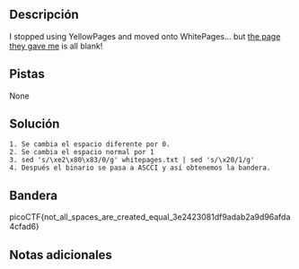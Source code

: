 ## Descripción

I stopped using YellowPages and moved onto WhitePages... but [the page they gave me](https://jupiter.challenges.picoctf.org/static/fa4a277cfa846e07a5981d8a19288a2e/whitepages.txt) is all blank!

## Pistas

None

## Solución

```python()
1. Se cambia el espacio diferente por 0.
2. Se cambia el espacio normal por 1 
3. sed 's/\xe2\x80\x83/0/g' whitepages.txt | sed 's/\x20/1/g'
4. Después el binario se pasa a ASCCI y así obtenemos la bandera.
```

## Bandera
picoCTF{not_all_spaces_are_created_equal_3e2423081df9adab2a9d96afda4cfad6}

## Notas adicionales